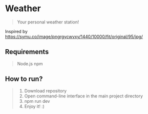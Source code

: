 # Weather
> Your personal weather station!

Inspired by https://symu.co/image/pngrgycwvxy/1440/10000/fit/original/95/jpg/

## Requirements
> Node.js
> npm

## How to run?
> 1. Download repository
> 2. Open command-line interface in the main project directory
> 3. npm run dev
> 4. Enjoy it! :) 
